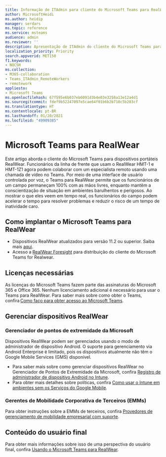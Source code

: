 ```yaml
---
title: Informação de ITAdmin para cliente do Microsoft Teams para RealWear (visualização)
author: MicrosoftHeidi
ms.author: heidip
manager: serdars
ms.topic: reference
ms.service: msteams
audience: admin
ms.reviewer: ''
description: Apresentação de ITAdmin do cliente do Microsoft Teams para RealWear.
localization_priority: Priority
search.appverid: MET150
f1.keywords:
- NOCSH
ms.collection:
- M365-collaboration
- Teams_ITAdmin_RemoteWorkers
- remotework
appliesto:
- Microsoft Teams
ms.openlocfilehash: 67f595e6b037eb6091d3b4e03e3258a13e12a4d1
ms.sourcegitcommit: fdef9b52247097e5cae64f01b6b2b710c5b203cf
ms.translationtype: HT
ms.contentlocale: pt-BR
ms.lasthandoff: 01/20/2021
ms.locfileid: "49909385"
---
```

# <a name="microsoft-teams-for-realwear"></a>Microsoft Teams para RealWear

Este artigo aborda o cliente do Microsoft Teams para dispositivos portáteis RealWear. Funcionários da linha de frente que usam o RealWear HMT-1 e HMT-1Z1 agora podem colaborar com um especialista remoto usando uma chamada de vídeo no Teams. Por meio de uma interface de usuário controlada por voz, o Teams para RealWear permite que os funcionários de um campo permaneçam 100% com as mãos livres, enquanto mantêm a conscientização de situação em ambientes barulhentos e perigosos. Ao mostrar o que eles veem em tempo real, os funcionários do campo podem acelerar o tempo para resolver problemas e reduzir o risco de um tempo de inatividade caro.

## <a name="how-to-deploy-microsoft-teams-for-realwear"></a>Como implantar o Microsoft Teams para RealWear

- Dispositivos RealWear atualizados para versão 11.2 ou superior. Saiba mais [aqui](https://realwear.com/knowledge-center/configure-on-release-10/wireless-update/).
- Acesso a [RealWear Foresight](https://cloud.realwear.com/) para distribuição do cliente do Microsoft Teams for Realwear.

## <a name="required-licenses"></a>Licenças necessárias

As licenças do Microsoft Teams fazem parte das assinaturas do Microsoft 365 e Office 365. Nenhum licenciamento adicional é necessário para usar o Teams para RealWear. Para saber mais sobre como obter o Teams, confira [Como faço para obter acesso ao Microsoft Teams](https://support.office.com/article/fc7f1634-abd3-4f26-a597-9df16e4ca65b).

## <a name="managing-realwear-devices"></a>Gerenciar dispositivos RealWear

### <a name="microsoft-endpoint-manager"></a>Gerenciador de pontos de extremidade da Microsoft

Dispositivos RealWear podem ser gerenciados usando o modo de administrador de dispositivo Android. O suporte para gerenciamento via Android Enterprise é limitado, pois os dispositivos atualmente não têm o Google Mobile Services (GMS) disponível.

- Para saber mais sobre como gerenciar dispositivos RealWear no Gerenciador de Pontos de Extremidade da Microsoft, confira [Registro de administrador de dispositivo Android no Intune](https://docs.microsoft.com/mem/intune/enrollment/android-enroll-device-administrator).
- Para obter mais detalhes sobre políticas, confira [Como usar o Intune em ambientes sem os Serviços do Google Mobile](https://docs.microsoft.com/mem/intune/apps/manage-without-gms).

### <a name="third-party-enterprise-mobility-managers-emms"></a>Gerentes de Mobilidade Corporativa de Terceiros (EMMs)

Para obter instruções sobre a EMMs de terceiros, confira [Provedores de gerenciamento de mobilidade empresarial com suporte](https://www.realwear.com/knowledge-center/configure-on-release-10/remote-from-a-web-browser/emm/).

## <a name="end-user-content"></a>Conteúdo do usuário final

Para obter mais informações sobre isso de uma perspectiva do usuário final, confira [Usando o Microsoft Teams para RealWear](https://support.office.com/article/using-microsoft-teams-for-realwear-af20d232-d18c-476f-8031-843a4edccd5f).
